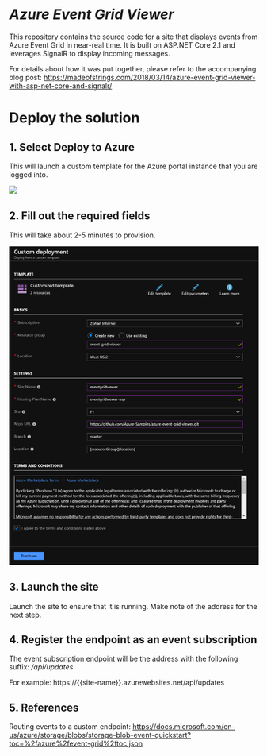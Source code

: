 # *Azure Event Grid Viewer*

This repository contains the source code for a site that displays events from Azure Event Grid in near-real time. It is built on ASP.NET Core 2.1 and leverages SignalR to display incoming messages.

For details about how it was put together, please refer to the accompanying blog post: 
https://madeofstrings.com/2018/03/14/azure-event-grid-viewer-with-asp-net-core-and-signalr/

# Deploy the solution

## 1. Select Deploy to Azure

This will launch a custom template for the Azure portal instance that you are logged into.

<a href="https://portal.azure.com/#create/Microsoft.Template/uri/https%3A%2F%2Fraw.githubusercontent.com%2Fbcgrillo%2Fazure-event-grid-viewer%2Fmaster%2Fazuredeploy.json" target="_blank"><img src="http://azuredeploy.net/deploybutton.png"/></a>


## 2. Fill out the required fields 

This will take about 2-5 minutes to provision.

![alt text](https://raw.githubusercontent.com/Azure-Samples/azure-event-grid-viewer/master/customdeployment_sm.png)


## 3. Launch the site

Launch the site to ensure that it is running. Make note of the address for the next step.

## 4. Register the endpoint as an event subscription

The event subscription endpoint will be the address with the following suffix: */api/updates*. 

For example: https://{{site-name}}.azurewebsites.net/api/updates

## 5. References

Routing events to a custom endpoint: https://docs.microsoft.com/en-us/azure/storage/blobs/storage-blob-event-quickstart?toc=%2fazure%2fevent-grid%2ftoc.json


